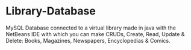 # Library-Database
MySQL Database connected to a virtual library made in java with the NetBeans IDE with which you can make CRUDs, Create, Read, Update & Delete: Books, Magazines, Newspapers, Encyclopedias & Comics.
